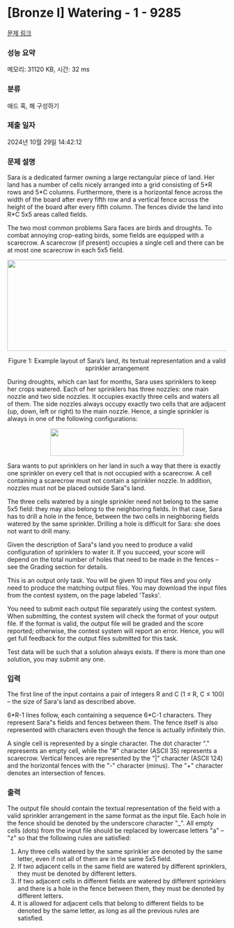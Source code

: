 # [Bronze I] Watering - 1 - 9285 

[문제 링크](https://www.acmicpc.net/problem/9285) 

### 성능 요약

메모리: 31120 KB, 시간: 32 ms

### 분류

애드 혹, 해 구성하기

### 제출 일자

2024년 10월 29일 14:42:12

### 문제 설명

<p>Sara is a dedicated farmer owning a large rectangular piece of land. Her land has a number of cells nicely arranged into a grid consisting of 5*R rows and 5*C columns. Furthermore, there is a horizontal fence across the width of the board after every fifth row and a vertical fence across the height of the board after every fifth column. The fences divide the land into R*C 5x5 areas called fields.</p>

<p>The two most common problems Sara faces are birds and droughts. To combat annoying crop-eating birds, some fields are equipped with a scarecrow. A scarecrow (if present) occupies a single cell and there can be at most one scarecrow in each 5x5 field.</p>

<p style="text-align:center"><img alt="" src="https://www.acmicpc.net/upload/images3/watering1.png" style="height:209px; width:605px"></p>

<p style="text-align:center">Figure 1: Example layout of Sara’s land, its textual representation and a valid sprinkler arrangement</p>

<p>During droughts, which can last for months, Sara uses sprinklers to keep her crops watered. Each of her sprinklers has three nozzles: one main nozzle and two side nozzles. It occupies exactly three cells and waters all of them. The side nozzles always occupy exactly two cells that are adjacent (up, down, left or right) to the main nozzle. Hence, a single sprinkler is always in one of the following configurations:</p>

<p style="text-align:center"><img alt="" src="https://www.acmicpc.net/upload/images3/watering2.png" style="height:63px; width:306px"></p>

<p>Sara wants to put sprinklers on her land in such a way that there is exactly one sprinkler on every cell that is not occupied with a scarecrow. A cell containing a scarecrow must not contain a sprinkler nozzle. In addition, nozzles must not be placed outside Sara‟s land.</p>

<p>The three cells watered by a single sprinkler need not belong to the same 5x5 field: they may also belong to the neighboring fields. In that case, Sara has to drill a hole in the fence, between the two cells in neighboring fields watered by the same sprinkler. Drilling a hole is difficult for Sara: she does not want to drill many.</p>

<p>Given the description of Sara‟s land you need to produce a valid configuration of sprinklers to water it. If you succeed, your score will depend on the total number of holes that need to be made in the fences – see the Grading section for details.</p>

<p>This is an output only task. You will be given 10 input files and you only need to produce the matching output files. You may download the input files from the contest system, on the page labeled 'Tasks'.</p>

<p>You need to submit each output file separately using the contest system. When submitting, the contest system will check the format of your output file. If the format is valid, the output file will be graded and the score reported; otherwise, the contest system will report an error. Hence, you will get full feedback for the output files submitted for this task.</p>

<p>Test data will be such that a solution always exists. If there is more than one solution, you may submit any one.</p>

### 입력 

 <p>The first line of the input contains a pair of integers R and C (1 ≤ R, C ≤ 100) – the size of Sara's land as described above.</p>

<p>6*R-1 lines follow, each containing a sequence 6*C-1 characters. They represent Sara"s fields and fences between them. The fence itself is also represented with characters even though the fence is actually infinitely thin.</p>

<p>A single cell is represented by a single character. The dot character "." represents an empty cell, while the "#" character (ASCII 35) represents a scarecrow. Vertical fences are represented by the "|" character (ASCII 124) and the horizontal fences with the "-" character (minus). The "+" character denotes an intersection of fences.</p>

### 출력 

 <p>The output file should contain the textual representation of the field with a valid sprinkler arrangement in the same format as the input file. Each hole in the fence should be denoted by the underscore character "_". All empty cells (dots) from the input file should be replaced by lowercase letters "a" – "z" so that the following rules are satisfied:</p>

<ol>
	<li>Any three cells watered by the same sprinkler are denoted by the same letter, even if not all of them are in the same 5x5 field.</li>
	<li>If two adjacent cells in the same field are watered by different sprinklers, they must be denoted by different letters.</li>
	<li>If two adjacent cells in different fields are watered by different sprinklers and there is a hole in the fence between them, they must be denoted by different letters.</li>
	<li>It is allowed for adjacent cells that belong to different fields to be denoted by the same letter, as long as all the previous rules are satisfied.</li>
</ol>

